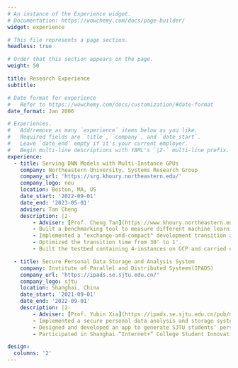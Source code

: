 ```yaml
---
# An instance of the Experience widget.
# Documentation: https://wowchemy.com/docs/page-builder/
widget: experience

# This file represents a page section.
headless: true

# Order that this section appears on the page.
weight: 50

title: Research Experience
subtitle:

# Date format for experience
#   Refer to https://wowchemy.com/docs/customization/#date-format
date_format: Jan 2006

# Experiences.
#   Add/remove as many `experience` items below as you like.
#   Required fields are `title`, `company`, and `date_start`.
#   Leave `date_end` empty if it's your current employer.
#   Begin multi-line descriptions with YAML's `|2-` multi-line prefix.
experience:
  - title: Serving DNN Models with Multi-Instance GPUs
    company: Northeastern University, Systems Research Group
    company_url: 'https://srg.khoury.northeastern.edu/'
    company_logo: neu
    location: Boston, MA, US
    date_start: '2022-09-01'
    date_end: '2023-05-01'
    adviser: Tan Cheng
    description: |2-
        - Adviser: [Prof. Cheng Tan](https://www.khoury.northeastern.edu/people/cheng-tan/)
        - Built a benchmarking tool to measure different machine learning models' performance on Multi-Instance GPU.
        - Implemented a "exchange-and-compact" development transition algorithm on top of Kubernetes.
        - Optimized the transition time from 30' to 1'.
        - Built the testbed containing 4-instances on GCP and carried out a 24-hour end to end test.

  - title: Secure Personal Data Storage and Analysis System
    company: Institute of Parallel and Distributed Systems(IPADS)
    company_url: 'https://ipads.se.sjtu.edu.cn/'
    company_logo: sjtu
    location: Shanghai, China
    date_start: '2021-09-01'
    date_end: '2022-09-01'
    description: |2-
        - Adviser: [Prof. Yubin Xia](https://ipads.se.sjtu.edu.cn/pub/members/yubin_xia) and [Ph.D. Mingyu Li](https://maxul.github.io/)
        - Implemented a secure personal data analysis and storage system on Hikey960 using OPTEE and AOSP.
        - Designed and developed an app to generate SJTU students’ personal annual report.
        - Participated in Shanghai “Internet+” College Student Innovation and Entrepreneurship Contest as an SJTU representative.

design:
  columns: '2'
---
```

